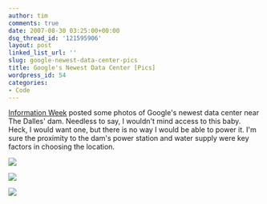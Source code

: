 ```yaml
---
author: tim
comments: true
date: 2007-08-30 03:25:00+00:00
dsq_thread_id: '121595906'
layout: post
linked_list_url: ''
slug: google-newest-data-center-pics
title: Google's Newest Data Center [Pics]
wordpress_id: 54
categories:
- Code
---
```


[Information
Week](http://www.informationweek.com/galleries/showImage.jhtml?galleryID=62)
posted some photos of Google's newest data center near The Dalles' dam.
Needless to say, I wouldn't mind access to this baby. Heck, I would want one,
but there is no way I would be able to power it. I'm sure the proximity to the
dam's power station and water supply were key factors in choosing the
location.  
  
![](http://i.cmpnet.com/infoweek/galleries/automated/62/google12_full.JPG)  
  
![](http://i.cmpnet.com/infoweek/galleries/automated/62/google11_full.JPG)  
  
![](http://i.cmpnet.com/infoweek/galleries/automated/62/google7_full.JPG)  
  

